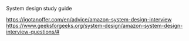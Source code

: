 System design study guide 


https://igotanoffer.com/en/advice/amazon-system-design-interview
https://www.geeksforgeeks.org/system-design/amazon-system-design-interview-questions/#